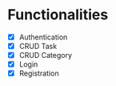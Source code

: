 # Functionalities

- [x] Authentication
- [x] CRUD Task
- [x] CRUD Category
- [x] Login
- [x] Registration
